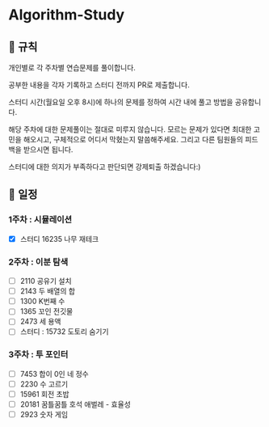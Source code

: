 # Algorithm-Study

## 🧾 규칙

개인별로 각 주차별 연습문제를 풀이합니다.

공부한 내용을 각자 기록하고 스터디 전까지 PR로 제출합니다.

스터디 시간(월요일 오후 8시)에 하나의 문제를 정하여 시간 내에 풀고 방법을 공유합니다.

해당 주차에 대한 문제풀이는 절대로 미루지 않습니다. 모르는 문제가 있다면 최대한 고민을 해오시고, 구체적으로 어디서 막혔는지 말씀해주세요. 그리고 다른 팀원들의 피드백을 받으시면 됩니다.

스터디에 대한 의지가 부족하다고 판단되면 강제퇴출 하겠습니다:)

## 📖 일정
### 1주차 : 시뮬레이션
- [x] 스터디 16235 나무 재테크

### 2주차 : 이분 탐색
- [ ] 2110 공유기 설치
- [ ] 2143 두 배열의 합
- [ ] 1300 K번째 수
- [ ] 1365 꼬인 전깃물
- [ ] 2473 세 용액
- [ ] 스터디 : 15732 도토리 숨기기

### 3주차 : 투 포인터
- [ ] 7453 합이 0인 네 정수
- [ ] 2230 수 고르기		
- [ ] 15961 회전 초밥
- [ ] 20181	꿈틀꿈틀 호석 애벌레 - 효율성
- [ ] 2923 숫자 게임